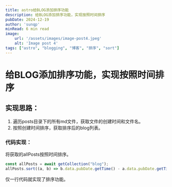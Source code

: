 ```yaml
---
title: astro给BLOG添加排序功能
description: 给BLOG添加排序功能，实现按照时间排序
pubDate: 2024-12-19
author: 'sunqp'
minRead: 6 min read
image:
    url: '/assets/images/image-post4.jpeg'
    alt: 'Image post 4'
tags: ["astro", "blogging", "博客", "排序", "sort"]
---
```


# 给BLOG添加排序功能，实现按照时间排序
## 实现思路：
1. 遍历posts目录下的所有md文件，获取文件的创建时间和文件名。
2. 按照创建时间排序，获取排序后的blog列表。

### 代码实现：
将获取的allPosts按照时间排序。
```js
const allPosts = await getCollection("blog");
allPosts.sort((a, b) => b.data.pubDate.getTime() - a.data.pubDate.getTime());
```
仅一行代码就实现了排序功能。